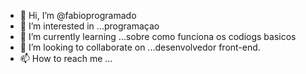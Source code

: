 - 👋 Hi, I’m @fabioprogramado
- 👀 I’m interested in ...programaçao  
- 🌱 I’m currently learning ...sobre como funciona os codiogs basicos
- 💞️ I’m looking to collaborate on ...desenvolvedor front-end.
- 📫 How to reach me ...


<!---
fabioprogramado/fabioprogramado is a ✨ special ✨ repository because its `README.md` (this file) appears on your GitHub profile.
You can click the Preview link to take a look at your changes.
--->
